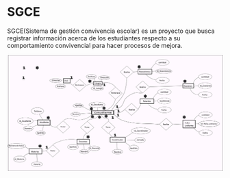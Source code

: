 # SGCE
SGCE(Sistema de gestión convivencia escolar) es un proyecto que busca registrar información acerca de los estudiantes respecto a su comportamiento convivencial para hacer procesos de mejora.

![Modelo entidad relación](https://github.com/Lic-JohnM/SGCE/blob/main/Modelo-entidad-relacion.png)

